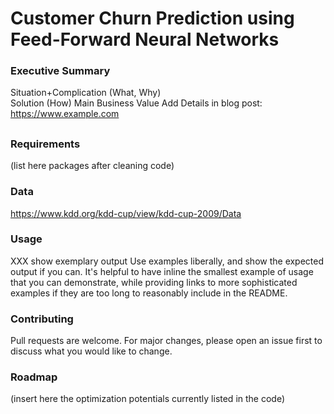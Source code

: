 # Customer Churn Prediction using Feed-Forward Neural Networks
### Executive Summary
Situation+Complication (What, Why)  
Solution (How)
Main Business Value Add
Details in blog post: https://www.example.com

##
### Requirements
(list here packages after cleaning code)

### Data
https://www.kdd.org/kdd-cup/view/kdd-cup-2009/Data

### Usage
XXX show exemplary output
Use examples liberally, and show the expected output if you can. It's helpful to have inline the smallest example of usage that you can demonstrate, while providing links to more sophisticated examples if they are too long to reasonably include in the README.

### Contributing
Pull requests are welcome. For major changes, please open an issue first to discuss what you would like to change.

### Roadmap
(insert here the optimization potentials currently listed in the code)
